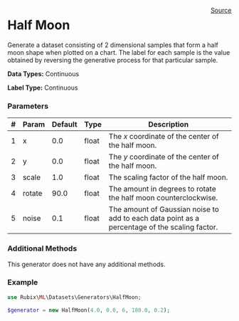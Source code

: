 <span style="float:right;"><a href="https://github.com/RubixML/RubixML/blob/master/src/Datasets/Generators/HalfMoon.php">Source</a></span>

# Half Moon
Generate a dataset consisting of 2 dimensional samples that form a half moon shape when plotted on a chart. The label for each sample is the value obtained by reversing the generative process for that particular sample.

**Data Types:** Continuous

**Label Type:** Continuous

### Parameters
| # | Param | Default | Type | Description |
|---|---|---|---|---|
| 1 | x | 0.0 | float | The *x* coordinate of the center of the half moon. |
| 2 | y | 0.0 | float | The *y* coordinate of the center of the half moon. |
| 3 | scale | 1.0 | float | The scaling factor of the half moon. |
| 4 | rotate | 90.0 | float | The amount in degrees to rotate the half moon counterclockwise. |
| 5 | noise | 0.1 | float | The amount of Gaussian noise to add to each data point as a percentage of the scaling factor. |

### Additional Methods
This generator does not have any additional methods.

### Example
```php
use Rubix\ML\Datasets\Generators\HalfMoon;

$generator = new HalfMoon(4.0, 0.0, 6, 180.0, 0.2);
```